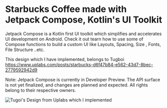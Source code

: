 # Starbucks Coffee made with Jetpack Compose, Kotlin's UI Toolkit
Jetpack Compose is a Kotlin first UI toolkit which simplifies and accelerates UI development on Android.
Check it out tearn how to use some of Compose functions to build a custom UI like Layouts, Spacing, Size , Fonts, File Structure ..etc.

This design which I have implemented, belongs to Tugboi https://www.uplabs.com/posts/starbucks-d6f47b84-e562-43d7-8bec-2779592942d9

Note: Jetpack Compose is currently in Developer Preview. The API surface is not yet finalized, and changes are planned and expected.
All rights belong to their respective owners.

![Tugoi's Design from Uplabs which I implemented](https://github.com/nickyrabit/StarbucksCoffeeJetpackComposeUI/blob/master/previeow.png)
